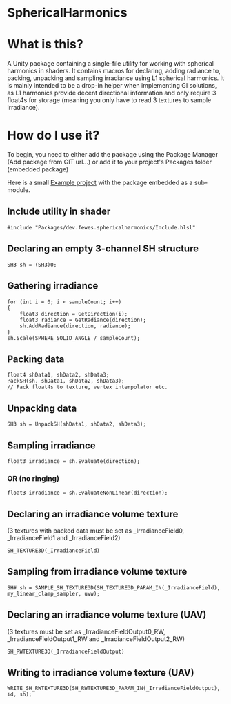 # SphericalHarmonics

# What is this?
A Unity package containing a single-file utility for working with spherical harmonics in shaders. It contains macros for declaring, adding radiance to, packing, unpacking and sampling irradiance using L1 spherical harmonics. It is mainly intended to be a drop-in helper when implementing GI solutions, as L1 harmonics provide decent directional information and only require 3 float4s for storage (meaning you only have to read 3 textures to sample irradiance).

# How do I use it?
To begin, you need to either add the package using the Package Manager (Add package from GIT url...) or add it to your project's Packages folder (embedded package)

Here is a small [Example project](https://github.com/Fewes/SphericalHarmonicsDev) with the package embedded as a sub-module.

## Include utility in shader
```
#include "Packages/dev.fewes.sphericalharmonics/Include.hlsl"
```

## Declaring an empty 3-channel SH structure
```
SH3 sh = (SH3)0;
```

## Gathering irradiance
```
for (int i = 0; i < sampleCount; i++)
{
    float3 direction = GetDirection(i);
    float3 radiance = GetRadiance(direction);
    sh.AddRadiance(direction, radiance);
}
sh.Scale(SPHERE_SOLID_ANGLE / sampleCount);
```

## Packing data
```
float4 shData1, shData2, shData3;
PackSH(sh, shData1, shData2, shData3);
// Pack float4s to texture, vertex interpolator etc.
```

## Unpacking data
```
SH3 sh = UnpackSH(shData1, shData2, shData3);
```

## Sampling irradiance
```
float3 irradiance = sh.Evaluate(direction);
```
### OR (no ringing)
```
float3 irradiance = sh.EvaluateNonLinear(direction);
```

## Declaring an irradiance volume texture
(3 textures with packed data must be set as _IrradianceField0, _IrradianceField1 and _IrradianceField2)
```
SH_TEXTURE3D(_IrradianceField)
```

## Sampling from irradiance volume texture
```
SH# sh = SAMPLE_SH_TEXTURE3D(SH_TEXTURE3D_PARAM_IN(_IrradianceField), my_linear_clamp_sampler, uvw);
```

## Declaring an irradiance volume texture (UAV)
(3 textures must be set as _IrradianceFieldOutput0_RW, _IrradianceFieldOutput1_RW and _IrradianceFieldOutput2_RW)
```
SH_RWTEXTURE3D(_IrradianceFieldOutput)
```

## Writing to irradiance volume texture (UAV)
```
WRITE_SH_RWTEXTURE3D(SH_RWTEXTURE3D_PARAM_IN(_IrradianceFieldOutput), id, sh);
```
